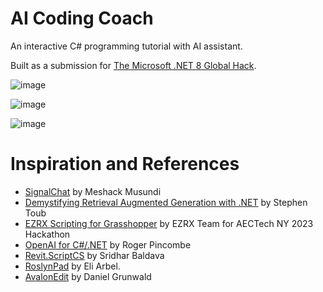 # AI Coding Coach

An interactive C# programming tutorial with AI assistant.

Built as a submission for [The Microsoft .NET 8 Global Hack](https://github.com/microsoft/Hack-Together-DotNet).

![image](https://github.com/ara3d/AICodingCoach/assets/1759994/a7b44de0-ae59-4a9f-ac89-56c568c7ec81)

![image](https://github.com/ara3d/AICodingCoach/assets/1759994/074ace7f-1c6a-469e-bdaf-b7b1ba8e7ab6)

![image](https://github.com/ara3d/AICodingCoach/assets/1759994/5f95f80a-b3cc-45d6-8338-2ad0aab615fe)


# Inspiration and References

* [SignalChat](https://github.com/MeshackMusundi/SignalChat) by Meshack Musundi
* [Demystifying Retrieval Augmented Generation with .NET](https://devblogs.microsoft.com/dotnet/demystifying-retrieval-augmented-generation-with-dotnet/) by Stephen Toub
* [EZRX Scripting for Grasshopper](https://github.com/EZ-Script/EZRX-Scripting) by EZRX Team for AECTech NY 2023 Hackathon
* [OpenAI for C#/.NET](https://rogerpincombe.com/openai-dotnet-api) by Roger Pincombe
* [Revit.ScriptCS](https://github.com/sridharbaldava/Revit.ScriptCS) by Sridhar Baldava
* [RoslynPad](https://github.com/roslynpad/roslynpad) by Eli Arbel.
* [AvalonEdit](https://github.com/icsharpcode/AvalonEdit) by Daniel Grunwald 
 
